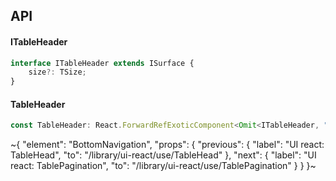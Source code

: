 

## API

#### ITableHeader

```ts
interface ITableHeader extends ISurface {
    size?: TSize;
}
```

#### TableHeader

```ts
const TableHeader: React.ForwardRefExoticComponent<Omit<ITableHeader, "ref"> & React.RefAttributes<unknown>>;
```


~{
  "element": "BottomNavigation",
  "props": {
    "previous": {
      "label": "UI react: TableHead",
      "to": "/library/ui-react/use/TableHead"
    },
    "next": {
      "label": "UI react: TablePagination",
      "to": "/library/ui-react/use/TablePagination"
    }
  }
}~

